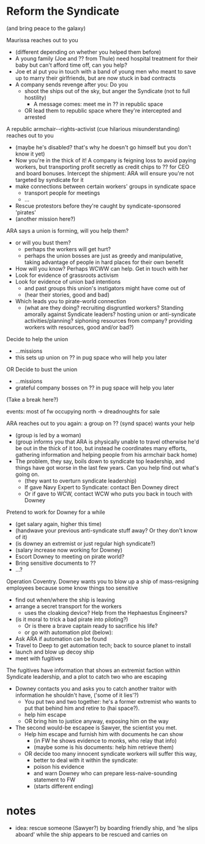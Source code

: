 # Reform the Syndicate

(and bring peace to the galaxy)

Maurissa reaches out to you

- (different depending on whether you helped them before)
- A young family (Joe and ?? from Thule) need hospital treatment for their baby but can't afford time off, can you help?
- Joe et al put you in touch with a band of young men who meant to save up to marry their girlfriends, but are now stuck in bad contracts
- A company sends revenge after you: Do you
	+ shoot the ships out of the sky, but anger the Syndicate (not to full hostility)
		* A message comes: meet me in ?? in republic space
	+ OR lead them to republic space where they're intercepted and arrested

A republic armchair--rights-activist (cue hilarious misunderstanding) reaches out to you

- (maybe he's disabled? that's why he doesn't go himself but you don't know it yet)
- Now you're in the thick of it! A company is feigning loss to avoid paying workers, but transporting profit secretly as credit chips to ?? for CEO and board bonuses. Intercept the shipment: ARA will ensure you're not targeted by syndicate for it
- make connections between certain workers' groups in syndicate space
	+ transport people for meetings
	+ ...
- Rescue protestors before they're caught by syndicate-sponsored 'pirates'
- (another mission here?)

ARA says a union is forming, will you help them?

- or will you bust them?
	+ perhaps the workers will get hurt?
	+ perhaps the union bosses are just as greedy and manipulative, taking advantage of people in hard places for their own benefit
- How will you know? Perhaps WCWW can help. Get in touch with her
- Look for evidence of grassroots activism
- Look for evidence of union bad intentions
	+ and past groups this union's instigators might have come out of
	+ (hear their stories, good and bad)
- Which leads you to pirate-world connection
	+ (what are they doing? recruiting disgruntled workers? Standing amorally against Syndicate leaders? hosting union or anti-syndicate activities/planning? siphoning resources from company? providing workers with resources, good and/or bad?)

Decide to help the union

- ...missions
- this sets up union on ?? in pug space who will help you later

OR Decide to bust the union

- ...missions
- grateful company bosses on ?? in pug space will help you later

(Take a break here?)

events: most of fw occupying north -> dreadnoughts for sale

ARA reaches out to you again: a group on ?? (synd space) wants your help

- (group is led by a woman)
- (group informs you that ARA is physically unable to travel otherwise he'd be out in the thick of it too, but instead he coordinates many efforts, gathering information and helping people from his armchair back home)
- The problem, they say, boils down to syndicate top leadership, and things have got worse in the last few years. Can you help find out what's going on.
	+ (they want to overturn syndicate leadership)
	+ If gave Navy Expert to Syndicate: contact Ben Downey direct
	+ Or if gave to WCW, contact WCW who puts you back in touch with Downey

Pretend to work for Downey for a while

- (get salary again, higher this time)
- (handwave your previous anti-syndicate stuff away? Or they don't know of it)
- (is downey an extremist or just regular high syndicate?)
- (salary increase now working for Downey)
- Escort Downey to meeting on pirate world?
- Bring sensitive documents to ??
- ...?

Operation Coventry. Downey wants you to blow up a ship of mass-resigning employees because some know things too sensitive

- find out when/where the ship is leaving
- arrange a secret transport for the workers
	+ uses the cloaking device? Help from the Hephaestus Engineers?
- (is it moral to trick a bad pirate into piloting?)
	+ Or is there a brave captain ready to sacrifice his life?
	+ or go with automation plot (below):
- Ask ARA if automation can be found
- Travel to Deep to get automation tech; back to source planet to install
- launch and blow up decoy ship
- meet with fugitives

The fugitives have information that shows an extremist faction within Syndicate leadership, and a plot to catch two who are escaping

- Downey contacts you and asks you to catch another traitor with information he shouldn't have, ('some of it lies'?)
	+ You put two and two together: he's a former extremist who wants to put that behind him and retire to (hai space?).
	+ help him escape
	+ OR bring him to justice anyway, exposing him on the way
- The second would-be escapee is Sawyer, the scientist you met.
	+ Help him escape and furnish him with documents he can show
		* (in FW he shows evidence to monks, who relay that info)
		* (maybe some is his documents: help him retrieve them)
	+ OR decide too many innocent syndicate workers will suffer this way,
		* better to deal with it within the syndicate:
		* poison his evidence
		* and warn Downey who can prepare less-naive-sounding statement to FW
		* (starts different ending)
		
# notes

- idea: rescue someone (Sawyer?) by boarding friendly ship, and 'he slips aboard' while the ship appears to be rescued and carries on